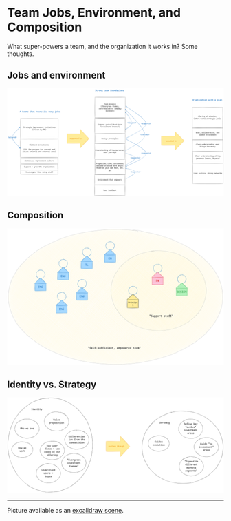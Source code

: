 # Team Jobs, Environment, and Composition

What super-powers a team, and the organization it works in? Some thoughts.

## Jobs and environment

![team-jobs-environment](./team-jobs-environment.png)

## Composition

![team-jobs-environment](./team-composition.png)

## Identity vs. Strategy

![team-identity-vs-strategy](./team-identity-strategy.png)

---

Picture available as an [excalidraw scene](./team-jobs-environment-composition.excalidraw).

